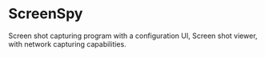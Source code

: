 # ScreenSpy
Screen shot capturing program with a configuration UI, Screen shot viewer, with network capturing capabilities.
